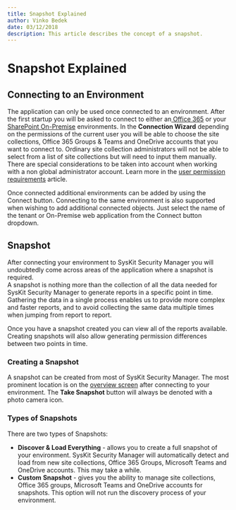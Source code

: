 ```yaml
---
title: Snapshot Explained
author: Vinko Bedek
date: 03/12/2018
description: This article describes the concept of a snapshot.
---
```


# Snapshot Explained

## Connecting to an Environment

The application can only be used once connected to an environment. After the first startup you will be asked to connect to either an[ Office 365](../how-to/connect-to-office-365.md) or your [SharePoint On-Premise](../how-to/connect-to-sharepoint-on-premise.md) environments. In the **Connection Wizard** depending on the permissions of the current user you will be able to choose the site collections, Office 365 Groups & Teams and OneDrive accounts that you want to connect to. Ordinary site collection administrators will not be able to select from a list of site collections but will need to input them manually.  
There are special considerations to be taken into account when working with a non global administrator account. Learn more in the [user permission requirements](../requirements/user-permissions-requirements.md) article.

Once connected additional environments can be added by using the Connect button. Connecting to the same environment is also supported when wishing to add additional connected objects. Just select the name of the tenant or On-Premise web application from the Connect button dropdown.

## Snapshot

After connecting your environment to SysKit Security Manager you will undoubtedly come across areas of the application where a snapshot is required.  
A snapshot is nothing more than the collection of all the data needed for SysKit Security Manager to generate reports in a specific point in time. Gathering the data in a single process enables us to provide more complex and faster reports, and to avoid collecting the same data multiple times when jumping from report to report.

Once you have a snapshot created you can view all of the reports available. Creating snapshots will also allow generating permission differences between two points in time.

### Creating a Snapshot

A snapshot can be created from most of SysKit Security Manager. The most prominent location is on the [overview screen](overview-screen.md) after connecting to your environment. The **Take Snapshot** button will always be denoted with a photo camera icon.

### Types of Snapshots

There are two types of Snapshots:

* **Discover & Load Everything** - allows you to create a full snapshot of your environment. SysKit Security Manager will automatically detect and load from new site collections, Office 365 Groups, Microsoft Teams and OneDrive accounts. This may take a while.
* **Custom** **Snapshot** - gives you the ability to manage site collections, Office 365 groups, Microsoft Teams and OneDrive accounts for snapshots. This option will not run the discovery process of your environment. 


